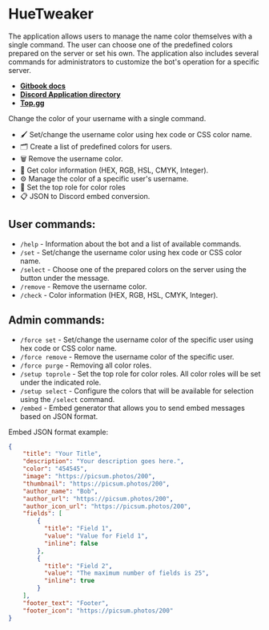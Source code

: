 # HueTweaker

The application allows users to manage the name color themselves with a single command. 
The user can choose one of the predefined colors prepared on the server or set his own. 
The application also includes several commands for administrators to customize the bot's operation for a specific server.

- **[Gitbook docs](https://huetweaker.gitbook.io/docs/)**
- **[Discord Application directory](https://discord.com/application-directory/1209187999934578738)**
- **[Top.gg](https://top.gg/bot/1209187999934578738)**

Change the color of your username with a single command.

- 🖌️ Set/change the username color using hex code or CSS color name.
- 🗂️ Create a list of predefined colors for users.
- 🗑️ Remove the username color.
- 🔎 Get color information (HEX, RGB, HSL, CMYK, Integer).
- ⚙️ Manage the color of a specific user's username.
- 💫 Set the top role for color roles
- 📋 JSON to Discord embed conversion.

## User commands:
- `/help` - Information about the bot and a list of available commands.
- `/set` - Set/change the username color using hex code or CSS color name.
- `/select` - Choose one of the prepared colors on the server using the button under the message. 
- `/remove` - Remove the username color.
- `/check` - Color information (HEX, RGB, HSL, CMYK, Integer).

## Admin commands:
- `/force set` - Set/change the username color of the specific user using hex code or CSS color name.
- `/force remove` - Remove the username color of the specific user.
- `/force purge` - Removing all color roles.
- `/setup toprole` - Set the top role for color roles. All color roles will be set under the indicated role.
- `/setup select` - Configure the colors that will be available for selection using the `/select` command.
- `/embed` - Embed generator that allows you to send embed messages based on JSON format.


Embed JSON format example:
```json
{
    "title": "Your Title",
    "description": "Your description goes here.",
    "color": "454545",
    "image": "https://picsum.photos/200",
    "thumbnail": "https://picsum.photos/200",
    "author_name": "Bob",
    "author_url": "https://picsum.photos/200",
    "author_icon_url": "https://picsum.photos/200",
    "fields": [
        {
          "title": "Field 1",
          "value": "Value for Field 1",
          "inline": false
        },
        {
          "title": "Field 2",
          "value": "The maximum number of fields is 25",
          "inline": true
        }
    ],
    "footer_text": "Footer",
    "footer_icon": "https://picsum.photos/200"
}
```
